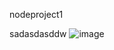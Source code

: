 nodeproject1



sadasdasddw
![image](https://user-images.githubusercontent.com/59730229/116451830-5f43a800-a833-11eb-9b7b-91b28baa6edc.png)
